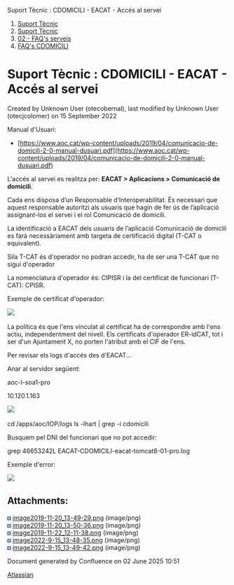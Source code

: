Suport Tècnic : CDOMICILI - EACAT - Accés al servei  

1.  [Suport Tècnic](index.html)
2.  [Suport Tècnic](13893782.html)
3.  [02 - FAQ's serveis](26313393.html)
4.  [FAQ's CDOMICILI](28705548.html)

Suport Tècnic : CDOMICILI - EACAT - Accés al servei
===================================================

Created by Unknown User (otecobernal), last modified by Unknown User (otecjcolomer) on 15 September 2022

Manual d'Usuari:

*   [https://www.aoc.cat/wp-content/uploads/2019/04/comunicacio-de-domicili-2-0-manual-dusuari.pdf](https://www.aoc.cat/wp-content/uploads/2019/04/comunicacio-de-domicili-2-0-manual-dusuari.pdf)

L'accés al servei es realitza per: **EACAT > Aplicacions > Comunicació de domicili**.

Cada ens disposa d’un Responsable d’Interoperabilitat. És necessari que aquest responsable autoritzi als usuaris que hagin de fer ús de l’aplicació assignant-los el servei i el rol Comunicació de domicili.

La identificació a EACAT dels usuaris de l’aplicació Comunicació de domicili es farà necessàriament amb targeta de certificació digital (T-CAT o equivalent).

Sila T-CAT és d'operador no podran accedir, ha de ser una T-CAT que no sigui d'operador

La nomenclatura d'operador és: CIPISR i la del certificat de funcionari (T-CAT): CPISR.

Exemple de certificat d'operador:

![](attachments/28705140/30867866.png)

La política és que l'ens vinculat al certificat ha de correspondre amb l'ens actiu, independentment del nivell. Els certificats d'operador ER-idCAT, tot i ser d'un Ajuntament X, no porten l'atribut amb el CIF de l'ens.

  

Per revisar els logs d'accés des d'EACAT...

Anar al servidor següent:

aoc-l-soa1-pro

10.120.1.163

  

![](attachments/28705140/77824454.png)

  

cd /apps/aoc/IOP/logs
ls -lhart | grep -i cdomicili

  
Busquem pel DNI del funcionari que no pot accedir:

grep 46653242L EACAT-CDOMICILI-eacat-tomcat8-01-pro.log

  

Exemple d'error:

![](attachments/28705140/77824453.png)

  

  

Attachments:
------------

![](images/icons/bullet_blue.gif) [image2019-11-20\_13-49-29.png](attachments/28705140/30867793.png) (image/png)  
![](images/icons/bullet_blue.gif) [image2019-11-20\_13-50-36.png](attachments/28705140/30867794.png) (image/png)  
![](images/icons/bullet_blue.gif) [image2019-11-22\_12-11-38.png](attachments/28705140/30867866.png) (image/png)  
![](images/icons/bullet_blue.gif) [image2022-9-15\_13-48-35.png](attachments/28705140/77824453.png) (image/png)  
![](images/icons/bullet_blue.gif) [image2022-9-15\_13-49-42.png](attachments/28705140/77824454.png) (image/png)  

Document generated by Confluence on 02 June 2025 10:51

[Atlassian](http://www.atlassian.com/)